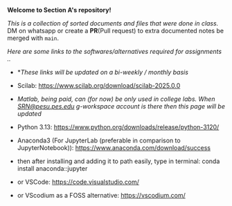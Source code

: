 **Welcome to Section A's repository!**

*This is a collection of sorted documents and files that were done in class.*
DM on whatsapp or create a **PR**(Pull request) to extra documented notes be merged with `main`.


*Here are some links to the softwares/alternatives required for assignments ..*
* \**These links will be updated on a bi-weekly / monthly basis*

- Scilab: https://www.scilab.org/download/scilab-2025.0.0
  
- *Matlab, being paid, can (for now) be only used in college labs. When SRN@pesu.pes.edu g-workspace account is there then this page will be updated*
  
- Python 3.13: https://www.python.org/downloads/release/python-3120/
- Anaconda3 (For JupyterLab (preferable in comparison to JupyterNotebook)): https://www.anaconda.com/download/success
- then after installing and adding it to path easily, type in terminal: conda install anaconda::jupyter
- or VSCode: https://code.visualstudio.com/
- or VScodium as a FOSS alternative: https://vscodium.com/

